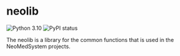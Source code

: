 # neolib


![Python 3.10](https://img.shields.io/badge/python-3.10.0-blue.svg)
![PyPI status](https://img.shields.io/pypi/status/ansicolortags.svg)


The neolib is a library for the common functions that is used in the NeoMedSystem projects.

